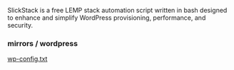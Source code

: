 <p>SlickStack is a free LEMP stack automation script written in bash designed to enhance and simplify WordPress provisioning, performance, and security.</p>

<h3>mirrors / wordpress</h3>

<a href="wp-config.txt">wp-config.txt</a><br>
